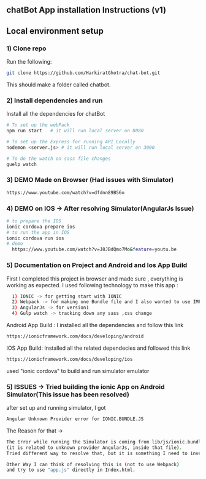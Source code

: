 ## chatBot App installation Instructions (v1)
## Local environment setup

### 1) Clone repo
Run the following:
```bash
git clone https://github.com/HarkiratGhotra/chat-bot.git
```
This should make a folder called chatbot.

### 2) Install dependencies and run
Install all the dependencies for chatBot

```bash
# To set up the webPack 
npm run start   # it will run local server on 8080

# To set up the Express for running API Locally
nodemon <server.js> # it will run local server on 3000

# To do the watch on sass file changes
guelp watch
```
### 3) DEMO Made on Browser (Had issues with Simulator)

```bash
https://www.youtube.com/watch?v=dfdnn89B56o
```

### 4) DEMO on IOS -> After resolving Simulator(AngularJs Issue)
```bash
# to prepare the IOS 
ionic cordova prepare ios
# to run the app in IOS 
ionic cordova run ios
# demo
  https://www.youtube.com/watch?v=J8JBdQmo7Mo&feature=youtu.be
```
### 5) Documentation on Project and Android and Ios App Build

First I completed this project in browser and made sure , everything is working as expected. 
I used following technology to make this app :
```bash
  1) IONIC -> for getting start with IONIC
  2) Webpack -> for making one Bundle file and I also wanted to use IMPORT feature so I choose webpack
  3) AngularJs -> for version1
  4) Gulp watch -> tracking down any sass ,css change
```

Android App Build :
I installed all the dependencies and follow this link 
```bash
https://ionicframework.com/docs/developing/android
```  

IOS App Build: 
Installed all the related dependecies and followed this link 
```bash
https://ionicframework.com/docs/developing/ios
```
used "ionic cordova" to build and run simulator emulator

### 5) ISSUES ->  Tried building the ionic App on Android Simulator(This issue has been resolved)
 
after set up and running simulator, I got 
```bash
Angular Unknown Provider error for IONIC.BUNDLE.JS 
```

The Reason for that -> 
```bash
The Error while running the Simulator is coming from lib/js/ionic.bundle.js 
(it is related to unknown provider AngularJs, inside that file). 
Tried different way to resolve that, but it is something I need to investigate again. 

Other Way I can think of resolving this is (not to use Webpack) 
and try to use "app.js" directly in Index.html. 
```

